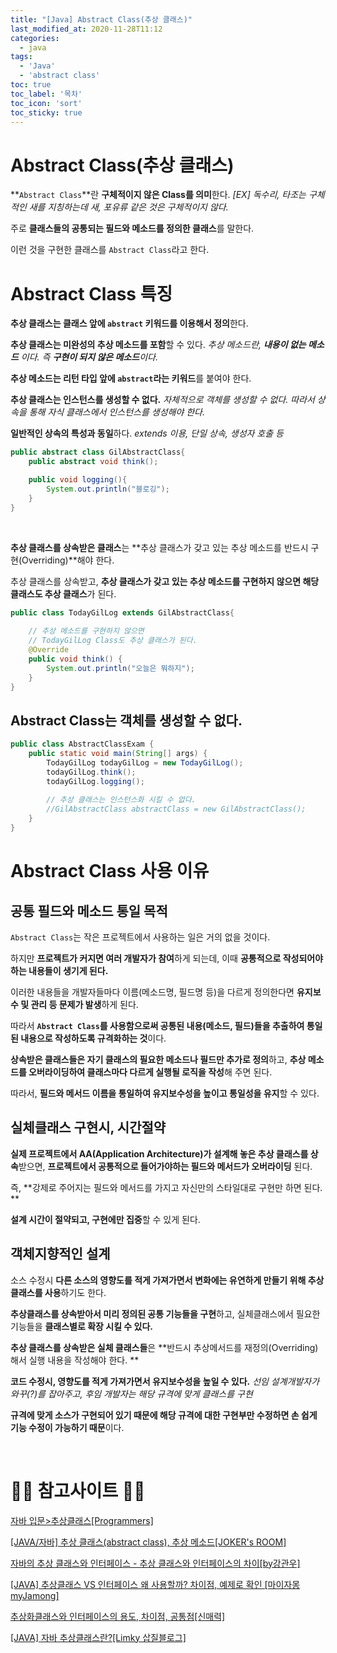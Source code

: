 ```yaml
---
title: "[Java] Abstract Class(추상 클래스)"
last_modified_at: 2020-11-28T11:12
categories: 
  - java
tags: 
  - 'Java' 
  - 'abstract class'
toc: true
toc_label: '목차'
toc_icon: 'sort'
toc_sticky: true
---
```

# Abstract Class(추상 클래스)

**`Abstract Class`**란 **구체적이지 않은 Class를 의미**한다. 
_[EX] 독수리, 타조는 구체적인 새를 지칭하는데 새, 포유류 같은 것은 구체적이지 않다._

주로 **클래스들의 공통되는 필드와 메소드를 정의한 클래스**를 말한다.

이런 것을 구현한 클래스를 `Abstract Class`라고 한다.


# Abstract Class 특징

**추상 클래스는 클래스 앞에 `abstract` 키워드를 이용해서 정의**한다.

**추상 클래스는 미완성의 추상 메소드를 포함**할 수 있다.
_추상 메소드란, **내용이 없는 메소드** 이다. 
즉 **구현이 되지 않은 메소드**이다._

**추상 메소드는 리턴 타입 앞에 `abstract`라는 키워드**를 붙여야 한다.

**추상 클래스는 인스턴스를 생성할 수 없다.**
_자체적으로 객체를 생성할 수 없다. 
따라서 상속을 통해 자식 클래스에서 인스턴스를 생성해야 한다._

**일반적인 상속의 특성과 동일**하다.
_extends 이용, 단일 상속, 생성자 호출 등_

```java
public abstract class GilAbstractClass{
    public abstract void think();

    public void logging(){
        System.out.println("블로깅");
    }
}
```
<br>

**추상 클래스를 상속받은 클래스**는 **추상 클래스가 갖고 있는 추상 메소드를 반드시 구현(Overriding)**해야 한다.

추상 클래스를 상속받고, **추상 클래스가 갖고 있는 추상 메소드를 구현하지 않으면 해당 클래스도 추상 클래스**가 된다.

```java
public class TodayGilLog extends GilAbstractClass{
    
    // 추상 메소드를 구현하지 않으면
    // TodayGilLog Class도 추상 클래스가 된다.
    @Override
    public void think() {
        System.out.println("오늘은 뭐하지");
    }
}
```

## Abstract Class는 객체를 생성할 수 없다.

```java
public class AbstractClassExam { 
    public static void main(String[] args) {
        TodayGilLog todayGilLog = new TodayGilLog();
        todayGilLog.think();
        todayGilLog.logging();
        
        // 추상 클래스는 인스턴스화 시킬 수 없다.
        //GilAbstractClass abstractClass = new GilAbstractClass();
    }   
}
```


# Abstract Class 사용 이유

## 공통 필드와 메소드 통일 목적

`Abstract Class`는 작은 프로젝트에서 사용하는 일은 거의 없을 것이다. 

하지만 **프로젝트가 커지면 여러 개발자가 참여**하게 되는데,  이때 **공통적으로 작성되어야 하는 내용들이 생기게 된다.** 

이러한 내용들을 개발자들마다 이름(메소드명, 필드명 등)을 다르게 정의한다면 **유지보수 및 관리 등 문제가 발생**하게 된다.

따라서 **`Abstract Class`를 사용함으로써 공통된 내용(메소드, 필드)들을 추출하여 통일된 내용으로 작성하도록 규격화하는 것**이다.

**상속받은 클래스들은 자기 클래스의 필요한 메소드나 필드만 추가로 정의**하고, **추상 메소드를 오버라이딩하여 클래스마다 다르게 실행될 로직을 작성**해 주면 된다.

따라서, **필드와 메서드 이름을 통일하여 유지보수성을 높이고 통일성을 유지**할 수 있다.

## 실체클래스 구현시, 시간절약

**실제 프로젝트에서 AA(Application Architecture)가 설계해 놓은 추상 클래스를 상속**받으면, **프로젝트에서 공통적으로 들어가야하는 필드와 메서드가 오버라이딩** 된다. 

즉, **강제로 주어지는 필드와 메서드를 가지고 자신만의 스타일대로 구현만 하면 된다. **

**설계 시간이 절약되고, 구현에만 집중**할 수 있게 된다.


## 객체지향적인 설계

소스 수정시 **다른 소스의 영향도를 적게 가져가면서 변화에는 유연하게 만들기 위해 추상클래스를 사용**하기도 한다. 

**추상클래스를 상속받아서 미리 정의된 공통 기능들을 구현**하고, 실체클래스에서 필요한 기능들을 **클래스별로 확장 시킬 수 있다.**

**추상 클래스를 상속받은 실체 클래스들**은 **반드시 추상메서드를 재정의(Overriding)해서 실행 내용을 작성해야 한다. **

**코드 수정시, 영향도를 적게 가져가면서 유지보수성을 높일 수 있다.** 
_선임 설계개발자가 와꾸(?)를 잡아주고, 후임 개발자는 해당 규격에 맞게 클래스를 구현_ 

 


**규격에 맞게 소스가 구현되어 있기 때문에 해당 규격에 대한 구현부만 수정하면 손 쉽게 기능 수정이 가능하기 때문**이다.



<br>

# 🙆‍♂️ 참고사이트 🙇‍♂️


[자바 입문>추상클래스[Programmers]](https://programmers.co.kr/learn/courses/5/lessons/188)

[[JAVA/자바] 추상 클래스(abstract class), 추상 메소드[JOKER's ROOM]](https://m.blog.naver.com/PostView.nhn?blogId=heartflow89&logNo=220963055326&proxyReferer=https:%2F%2Fwww.google.com%2F)

[자바의 추상 클래스와 인터페이스 - 추상 클래스와 인터페이스의 차이[by강관우]](https://brunch.co.kr/@kd4/6)

[[JAVA] 추상클래스 VS 인터페이스 왜 사용할까? 차이점, 예제로 확인 [마이자몽 myJamong]](https://myjamong.tistory.com/150)

[추상화클래스와 인터페이스의 용도, 차이점, 공통점[신매력]](https://marobiana.tistory.com/58)

[[JAVA] 자바 추상클래스란?[Limky 삽질블로그]](https://limkydev.tistory.com/188?category=957527)